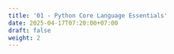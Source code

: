 ```yaml
---
title: '01 - Python Core Language Essentials'
date: 2025-04-17T07:20:00+07:00
draft: false
weight: 2
---
```

